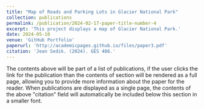 ```yaml
---
title: "Map of Roads and Parking Lots in Glacier National Park"
collection: publications
permalink: /publication/2024-02-17-paper-title-number-4
excerpt: 'This project displays a map of Glacier National Park.'
date: 2024-05-10
venue: 'GitHub Portfolio'
paperurl: 'http://academicpages.github.io/files/paper3.pdf'
citation: 'Jean Sedik. (2024). GES 486.'
---
```


The contents above will be part of a list of publications, if the user clicks the link for the publication than the contents of section will be rendered as a full page, allowing you to provide more information about the paper for the reader. When publications are displayed as a single page, the contents of the above "citation" field will automatically be included below this section in a smaller font.
